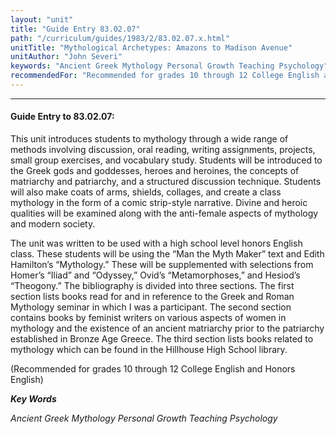 ```yaml
---
layout: "unit"
title: "Guide Entry 83.02.07"
path: "/curriculum/guides/1983/2/83.02.07.x.html"
unitTitle: "Mythological Archetypes: Amazons to Madison Avenue"
unitAuthor: "John Severi"
keywords: "Ancient Greek Mythology Personal Growth Teaching Psychology"
recommendedFor: "Recommended for grades 10 through 12 College English and Honors English"
---
```

<body>
<hr/>
<h4>
Guide Entry to 83.02.07:
</h4>
This unit introduces students to mythology through a wide range of methods involving discussion, oral reading, writing assignments, projects, small group exercises, and vocabulary study.  Students will be introduced to the Greek gods and goddesses, heroes and heroines, the concepts of matriarchy and patriarchy, and a structured discussion technique.  Students will also make coats of arms, shields, collages, and create a class mythology in the form of a comic strip-style narrative.  Divine and heroic qualities will be examined along with the anti-female aspects of mythology and modern society.
<p>
The unit was written to be used with a high school level honors English class.  These students will be using the “Man the Myth Maker” text and Edith Hamilton’s “Mythology.”  These will be supplemented with selections from Homer’s “Iliad” and “Odyssey,” Ovid’s “Metamorphoses,” and Hesiod’s “Theogony.”  The bibliography is divided into three sections.  The first section lists books read for and in reference to the Greek and Roman Mythology seminar in which I was a participant.  The second section contains books by feminist writers on various aspects of women in mythology and the existence of an ancient matriarchy prior to the patriarchy established in Bronze Age Greece. The third section lists books related to mythology which can be found in the Hillhouse High School library.
</p>
<p>
(Recommended for grades 10 through 12 College English and Honors English)
</p>
<p>
<b>
<i>
Key Words
</i>
</b>
<br/>
</p>
<p>
<i>
Ancient Greek Mythology Personal Growth Teaching Psychology
</i>
</p>
</body>